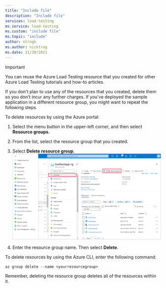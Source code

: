 ```yaml
---
title: "Include file"
description: "Include file"
services: load-testing
ms.service: load-testing
ms.custom: "include file"
ms.topic: "include"
author: ntrogh
ms.author: nicktrog
ms.date: 11/30/2021
---
```


>[!IMPORTANT]
>You can reuse the Azure Load Testing resource that you created for other Azure Load Testing tutorials and how-to articles. 

If you don't plan to use any of the resources that you created, delete them so you don't incur any further charges. If you've deployed the sample application in a different resource group, you might want to repeat the following steps.

To delete resources by using the Azure portal:

1. Select the menu button in the upper-left corner, and then select **Resource groups**.
 
1. From the list, select the resource group that you created.

1. Select **Delete resource group**.
   ![Screenshot of the selections to delete a resource group in the Azure portal.](./media/alt-delete-resource-group/delete-resources.png)

1. Enter the resource group name. Then select **Delete**.

To delete resources by using the Azure CLI, enter the following command:
   
```azurecli
az group delete --name <yourresourcegroup>
```
Remember, deleting the resource group deletes all of the resources within it. 
